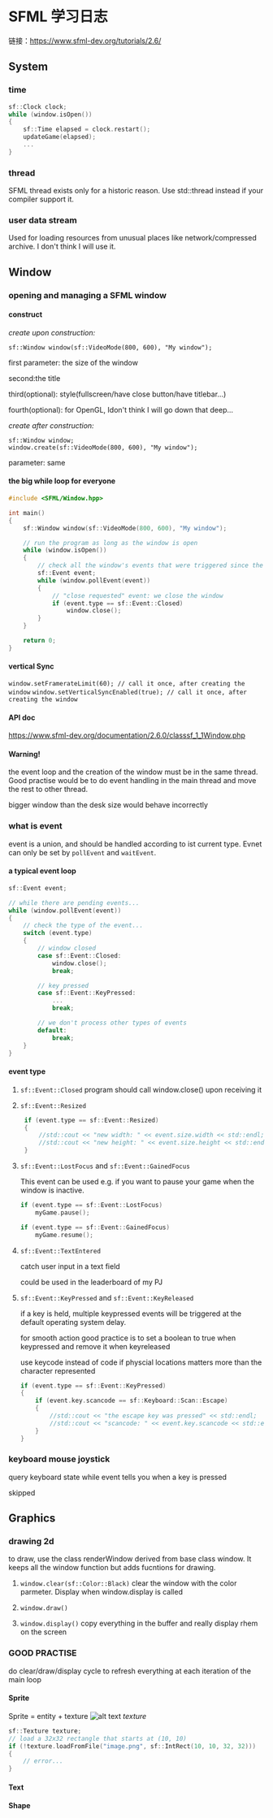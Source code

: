 # SFML 学习日志

链接：https://www.sfml-dev.org/tutorials/2.6/

## System

### time

```C++
sf::Clock clock;
while (window.isOpen())
{
    sf::Time elapsed = clock.restart();
    updateGame(elapsed);
    ...
}
```

### thread

SFML thread exists only for a historic reason. Use std::thread instead if your compiler support it.

### user data stream

Used for loading resources from unusual places like network/compressed archive. I don't think I will use it.

## Window

### opening and managing a SFML window

#### construct

_create upon construction:_

`sf::Window window(sf::VideoMode(800, 600), "My window");`

first parameter: the size of the window

second:the title

third(optional): style(fullscreen/have close button/have titlebar...)

fourth(optional): for OpenGL, Idon't think I will go down that deep...

_create after construction:_

```
sf::Window window;
window.create(sf::VideoMode(800, 600), "My window");
```

parameter: same

#### the big while loop for everyone

```C++
#include <SFML/Window.hpp>

int main()
{
    sf::Window window(sf::VideoMode(800, 600), "My window");

    // run the program as long as the window is open
    while (window.isOpen())
    {
        // check all the window's events that were triggered since the last iteration of the loop
        sf::Event event;
        while (window.pollEvent(event))
        {
            // "close requested" event: we close the window
            if (event.type == sf::Event::Closed)
                window.close();
        }
    }

    return 0;
}
```

#### vertical Sync

`window.setFramerateLimit(60); // call it once, after creating the window`
`window.setVerticalSyncEnabled(true); // call it once, after creating the window`

#### API doc

https://www.sfml-dev.org/documentation/2.6.0/classsf_1_1Window.php

#### Warning!

the event loop and the creation of the window must be in the same thread.
Good practise would be to do event handling in the main thread and move the rest to other thread.

bigger window than the desk size would behave incorrectly

### what is event

event is a union, and should be handled according to ist current type.
Evnet can only be set by `pollEvent` and `waitEvent`.

#### a typical event loop

```C++
sf::Event event;

// while there are pending events...
while (window.pollEvent(event))
{
    // check the type of the event...
    switch (event.type)
    {
        // window closed
        case sf::Event::Closed:
            window.close();
            break;

        // key pressed
        case sf::Event::KeyPressed:
            ...
            break;

        // we don't process other types of events
        default:
            break;
    }
}
```

#### event type

1. `sf::Event::Closed`
   program should call window.close() upon receiving it
2. `sf::Event::Resized`

   ```C++
    if (event.type == sf::Event::Resized)
    {
        //std::cout << "new width: " << event.size.width << std::endl;
        //std::cout << "new height: " << event.size.height << std::endl;
    }
   ```

3. `sf::Event::LostFocus` and `sf::Event::GainedFocus`

   This event can be used e.g. if you want to pause your game when the window is inactive.

   ```C++
   if (event.type == sf::Event::LostFocus)
       myGame.pause();

   if (event.type == sf::Event::GainedFocus)
       myGame.resume();
   ```

4. `sf::Event::TextEntered`

   catch user input in a text field

   could be used in the leaderboard of my PJ

5. `sf::Event::KeyPressed` and `sf::Event::KeyReleased`

   if a key is held, multiple keypressed events will be triggered at the default operating system delay.

   for smooth action good practice is to set a boolean to true when keypressed and remove it when keyreleased

   use keycode instead of code if physcial locations matters more than the character represented

   ```C++
   if (event.type == sf::Event::KeyPressed)
   {
       if (event.key.scancode == sf::Keyboard::Scan::Escape)
       {
           //std::cout << "the escape key was pressed" << std::endl;
           //std::cout << "scancode: " << event.key.scancode << std::endl;
       }
   }

   ```

### keyboard mouse joystick

query keyboard state while event tells you when a key is pressed

skipped

## Graphics

### drawing 2d

to draw, use the class renderWindow derived from base class window. It keeps all the window function but adds fucntions for drawing.

1. `window.clear(sf::Color::Black)`
   clear the window with the color parmeter. Display when window.display is called

2. `window.draw()`

3. `window.display()`
   copy everything in the buffer and really display rhem on the screen

### GOOD PRACTISE

do clear/draw/display cycle to refresh everything at each iteration of the main loop

#### Sprite

Sprite = entity + texture
![alt text](image-1.png)
_texture_

```C++
sf::Texture texture;
// load a 32x32 rectangle that starts at (10, 10)
if (!texture.loadFromFile("image.png", sf::IntRect(10, 10, 32, 32)))
{
    // error...
}
```

#### Text

#### Shape
